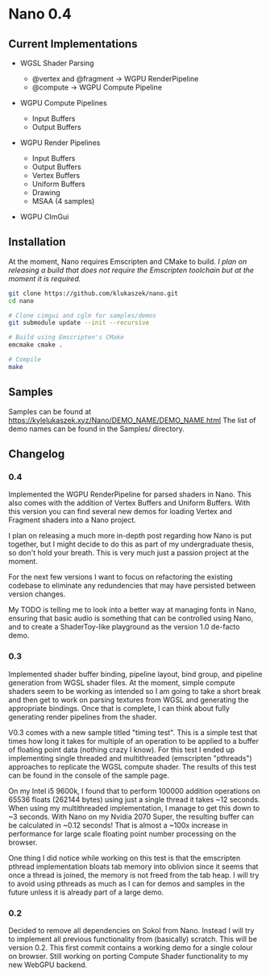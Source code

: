 # Nano 0.4

## Current Implementations

- WGSL Shader Parsing
    - @vertex and @fragment -> WGPU RenderPipeline
    - @compute -> WGPU Compute Pipeline

- WGPU Compute Pipelines
    - Input Buffers
    - Output Buffers

- WGPU Render Pipelines
    - Input Buffers
    - Output Buffers
    - Vertex Buffers
    - Uniform Buffers
    - Drawing
    - MSAA (4 samples)

- WGPU CImGui

## Installation

At the moment, Nano requires Emscripten and CMake to build.
*I plan on releasing a build that does not require the Emscripten toolchain
but at the moment it is *required*.*

```bash
git clone https://github.com/klukaszek/nano.git
cd nano

# Clone cimgui and cglm for samples/demos
git submodule update --init --recursive

# Build using Emscripten's CMake
emcmake cmake .

# Compile
make
```
## Samples

Samples can be found at https://kylelukaszek.xyz/Nano/DEMO_NAME/DEMO_NAME.html
The list of demo names can be found in the Samples/ directory.

## Changelog

### 0.4

Implemented the WGPU RenderPipeline for parsed shaders in Nano. This also comes with the addition of Vertex Buffers and Uniform Buffers. With this version you can find several new demos for loading Vertex and Fragment shaders into a Nano project.

I plan on releasing a much more in-depth post regarding how Nano is put together, but I might decide to do this as part of my undergraduate thesis, so don't hold your breath. This is very much just a passion project at the moment.

For the next few versions I want to focus on refactoring the existing codebase to eliminate any redundencies that may have persisted between version changes.

My TODO is telling me to look into a better way at managing fonts in Nano, ensuring that basic audio is something that can be controlled using Nano, and to create a ShaderToy-like playground as the version 1.0 de-facto demo.

### 0.3 
Implemented shader buffer binding, pipeline layout, bind group, and pipeline generation from WGSL shader files. At the moment, simple compute shaders seem to be working as intended so I am going to take a short break and then get to work on parsing textures from WGSL and generating the appropriate bindings. Once that is complete, I can think about fully generating render pipelines from the shader.

V0.3 comes with a new sample titled "timing test". This is a simple test that times how long it takes for multiple of an operation to be applied to a buffer of floating point data (nothing crazy I know). For this test I ended up implementing single threaded and multithreaded (emscripten "pthreads") approaches to replicate the WGSL compute shader. The results of this test can be found in the console of the sample page.

On my Intel i5 9600k, I found that to perform 100000 addition operations on 65536 floats (262144 bytes) using just a single thread it takes \~12 seconds. When using my multithreaded implementation, I manage to get this down to \~3 seconds. With Nano on my Nvidia 2070 Super, the resulting buffer can be calculated in \~0.12 seconds! That is almost a \~100x increase in performance for large scale floating point number processing on the browser.

One thing I did notice while working on this test is that the emscripten pthread implementation bloats tab memory into oblivion since it seems that once a thread is joined, the memory is not freed from the tab heap. I will try to avoid using pthreads as much as I can for demos and samples in the future unless it is already part of a large demo.

### 0.2
Decided to remove all dependencies on Sokol from Nano. Instead I will try to implement all previous functionality from (basically) scratch. This will be version 0.2. This first commit contains a working demo for a single colour on browser. Still working on porting Compute Shader functionality to my new WebGPU backend.

